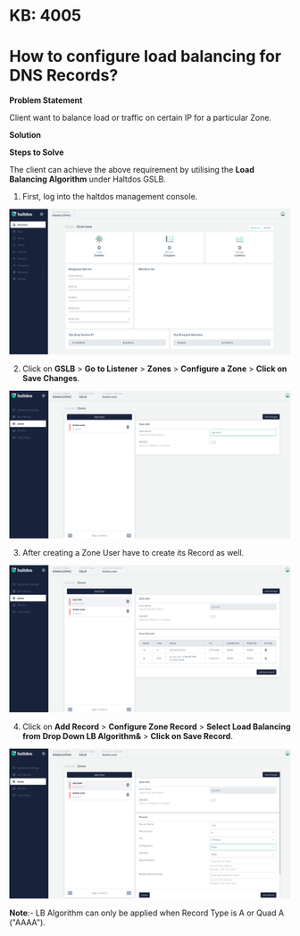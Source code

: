 # KB: 4005

# How to configure load balancing for DNS Records?

**Problem Statement**

Client want to balance load or traffic on certain IP for a particular Zone. 
​

**Solution**

**Steps to Solve**

The client can achieve the above requirement by utilising the **Load Balancing Algorithm** under Haltdos GSLB.
​
1. First, log into the haltdos management console.

![kb-4005](/img/gslb/kb/v2/overview_kb_4005_1.png)

2. Click on **GSLB** > **Go to Listener** > **Zones** > **Configure a Zone** > **Click on Save Changes**. 

![kb-4005](/img/gslb/kb/v2/zone_kb_4005_2.png)

3. After creating a Zone User have to create its Record as well. 

![kb-4005](/img/gslb/kb/v2/zone_kb_4005_3.png)

4. Click on **Add Record** > **Configure Zone Record** > **Select Load Balancing from Drop Down LB Algorithm&** > **Click on Save Record**.

![kb-4005](/img/gslb/kb/v2/zone_kb_4005_4.png)

**Note**:- LB Algorithm can only be applied when Record Type is A or Quad A ("AAAA"). 
